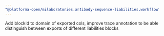 ```yaml
---
"@platforma-open/milaboratories.antibody-sequence-liabilities.workflow": minor
---
```


Add blockId to domain of exported cols, improve trace annotation to be able distinguish between exports of different liabilities blocks
